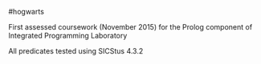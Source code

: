 #hogwarts

First assessed coursework (November 2015) for the Prolog component of
Integrated Programming Laboratory

All predicates tested using SICStus 4.3.2

